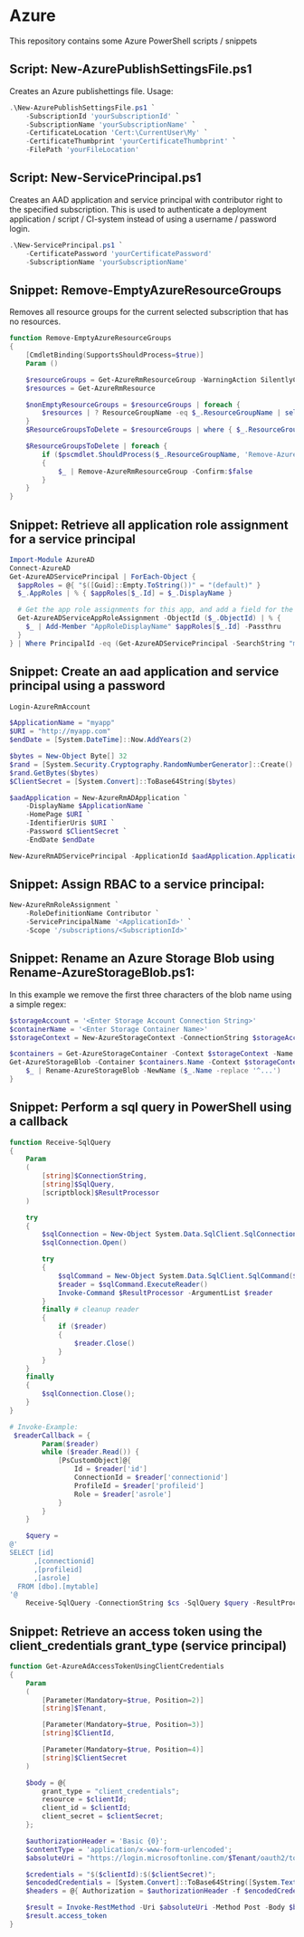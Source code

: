 # Azure
This repository contains some Azure PowerShell scripts / snippets
## Script: New-AzurePublishSettingsFile.ps1
Creates an Azure publishettings file. Usage:
```powershell
.\New-AzurePublishSettingsFile.ps1 `
    -SubscriptionId 'yourSubscriptionId' `
    -SubscriptionName 'yourSubscriptionName' `
    -CertificateLocation 'Cert:\CurrentUser\My' `
    -CertificateThumbprint 'yourCertificateThumbprint' `
    -FilePath 'yourFileLocation'
```

## Script: New-ServicePrincipal.ps1
Creates an AAD application and service principal with contributor right to the specified subscription.
This is used to authenticate a deployment application / script / CI-system instead of using a username / password login.
```powershell
.\New-ServicePrincipal.ps1 `
    -CertificatePassword 'yourCertificatePassword'
    -SubscriptionName 'yourSubscriptionName'
```

## Snippet: Remove-EmptyAzureResourceGroups
Removes all resource groups for the current selected subscription that has no resources.
```powershell
function Remove-EmptyAzureResourceGroups
{
    [CmdletBinding(SupportsShouldProcess=$true)]
    Param ()

    $resourceGroups = Get-AzureRmResourceGroup -WarningAction SilentlyContinue
    $resources = Get-AzureRmResource

    $nonEmptyResourceGroups = $resourceGroups | foreach {
        $resources | ? ResourceGroupName -eq $_.ResourceGroupName | select -expand ResourceGroupName -Unique
    }
    $ResourceGroupsToDelete = $resourceGroups | where { $_.ResourceGroupName -notin $nonEmptyResourceGroups }

    $ResourceGroupsToDelete | foreach {
        if ($pscmdlet.ShouldProcess($_.ResourceGroupName, 'Remove-AzureRmResourceGroup'))
        {
            $_ | Remove-AzureRmResourceGroup -Confirm:$false
        }
    }
}
```
## Snippet: Retrieve all application role assignment for a service principal


```powershell
Import-Module AzureAD
Connect-AzureAD
Get-AzureADServicePrincipal | ForEach-Object {
  $appRoles = @{ "$([Guid]::Empty.ToString())" = "(default)" }
  $_.AppRoles | % { $appRoles[$_.Id] = $_.DisplayName }

  # Get the app role assignments for this app, and add a field for the app role name
  Get-AzureADServiceAppRoleAssignment -ObjectId ($_.ObjectId) | % {
    $_ | Add-Member "AppRoleDisplayName" $appRoles[$_.Id] -Passthru
  }
} | Where PrincipalId -eq (Get-AzureADServicePrincipal -SearchString "myb2capp" | select -ExpandProperty ObjectId) | fl *
```

## Snippet: Create an aad application and service principal using a password

```powershell
Login-AzureRmAccount

$ApplicationName = "myapp"
$URI = "http://myapp.com"
$endDate = [System.DateTime]::Now.AddYears(2)

$bytes = New-Object Byte[] 32
$rand = [System.Security.Cryptography.RandomNumberGenerator]::Create()
$rand.GetBytes($bytes)
$ClientSecret = [System.Convert]::ToBase64String($bytes)

$aadApplication = New-AzureRmADApplication `
    -DisplayName $ApplicationName `
    -HomePage $URI `
    -IdentifierUris $URI `
    -Password $ClientSecret `
    -EndDate $endDate

New-AzureRmADServicePrincipal -ApplicationId $aadApplication.ApplicationId
```

## Snippet: Assign RBAC to a service principal:
```powershell
New-AzureRmRoleAssignment `
    -RoleDefinitionName Contributor `
    -ServicePrincipalName '<ApplicationId>' `
    -Scope '/subscriptions/<SubscriptionId>'
```

## Snippet: Rename an Azure Storage Blob using Rename-AzureStorageBlob.ps1:
In this example we remove the first three characters of the blob name using a simple regex:
```powershell
$storageAccount = '<Enter Storage Account Connection String>'
$containerName = '<Enter Storage Container Name>'
$storageContext = New-AzureStorageContext -ConnectionString $storageAccount

$containers = Get-AzureStorageContainer -Context $storageContext -Name $containerName
Get-AzureStorageBlob -Container $containers.Name -Context $storageContext | ForEach-Object {
    $_ | Rename-AzureStorageBlob -NewName ($_.Name -replace '^...')
}
```
## Snippet: Perform a sql query in PowerShell using a callback
```powershell
function Receive-SqlQuery
{
    Param
    (
        [string]$ConnectionString,
        [string]$SqlQuery,
        [scriptblock]$ResultProcessor
    )

    try
    {
        $sqlConnection = New-Object System.Data.SqlClient.SqlConnection $ConnectionString
        $sqlConnection.Open()

        try
        {
            $sqlCommand = New-Object System.Data.SqlClient.SqlCommand($SqlQuery, $sqlConnection)
            $reader = $sqlCommand.ExecuteReader()
            Invoke-Command $ResultProcessor -ArgumentList $reader
        }
        finally # cleanup reader
        {
            if ($reader)
            {
                $reader.Close()
            }
        }
    }
    finally
    {
        $sqlConnection.Close();
    }
}

# Invoke-Example:
 $readerCallback = {
        Param($reader)
        while ($reader.Read()) {
            [PsCustomObject]@{
                Id = $reader['id']
                ConnectionId = $reader['connectionid']
                ProfileId = $reader['profileid']
                Role = $reader['asrole']
            }
        }
    }

    $query =
@'
SELECT [id]
      ,[connectionid]
      ,[profileid]
      ,[asrole]
  FROM [dbo].[mytable]
'@
    Receive-SqlQuery -ConnectionString $cs -SqlQuery $query -ResultProcessor $readerCallback
```

## Snippet: Retrieve an access token using the client_credentials grant_type (service principal)
```powershell
function Get-AzureAdAccessTokenUsingClientCredentials
{
    Param
    (
        [Parameter(Mandatory=$true, Position=2)]
        [string]$Tenant,

        [Parameter(Mandatory=$true, Position=3)]
        [string]$ClientId,

        [Parameter(Mandatory=$true, Position=4)]
        [string]$ClientSecret
    )

    $body = @{
        grant_type = "client_credentials";
        resource = $clientId;
        client_id = $clientId;
        client_secret = $clientSecret;
    };

    $authorizationHeader = 'Basic {0}';
    $contentType = 'application/x-www-form-urlencoded';
    $absoluteUri = "https://login.microsoftonline.com/$Tenant/oauth2/token";

    $credentials = "$($clientId):$($clientSecret)";
    $encodedCredentials = [System.Convert]::ToBase64String([System.Text.Encoding]::ASCII.GetBytes($credentials));
    $headers = @{ Authorization = $authorizationHeader -f $encodedCredentials};

    $result = Invoke-RestMethod -Uri $absoluteUri -Method Post -Body $body -Headers $headers -ContentType $contentType;
    $result.access_token
}
```
